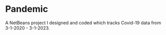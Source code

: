 # Pandemic
A NetBeans project I designed and coded which tracks Covid-19 data from 3-1-2020  - 3-1-2023.
